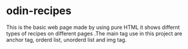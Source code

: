 # odin-recipes
This is the basic web page made by using pure HTML it shows differnt types of recipes on different pages
.The main tag use in this project are anchor tag, orderd list, unorderd list and img tag.
